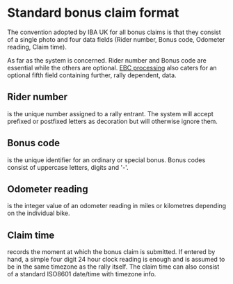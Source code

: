 # Standard bonus claim format

The convention adopted by IBA UK for all bonus claims is that they consist of a single photo and four data fields 
(Rider number, Bonus code, Odometer reading, Claim time).

As far as the system is concerned. Rider number and Bonus code are essential while the others are optional. [EBC processing](help:ebc) also caters for an optional fifth field containing further, rally dependent, data.

## Rider number

is the unique number assigned to a rally entrant. The system will accept prefixed or postfixed letters as decoration but will otherwise ignore them.

## Bonus code

is the unique identifier for an ordinary or special bonus. Bonus codes consist of uppercase letters, digits and '-'.

## Odometer reading

is the integer value of an odometer reading in miles or kilometres depending on the individual bike.

## Claim time

records the moment at which the bonus claim is submitted. If entered by hand, a simple four digit 24 hour clock reading is enough and
is assumed to be in the same timezone as the rally itself. The claim time can also consist of a standard ISO8601 date/time with timezone info.
